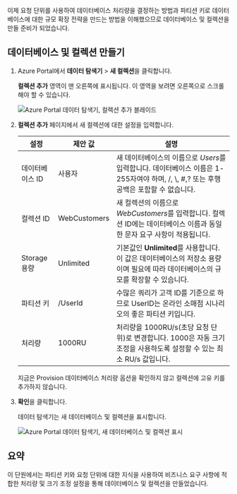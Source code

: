 이제 요청 단위를 사용하여 데이터베이스 처리량을 결정하는 방법과 파티션 키로 데이터베이스에 대한 규모 확장 전략을 만드는 방법을 이해했으므로 데이터베이스 및 컬렉션을 만들 준비가 되었습니다.

## <a name="creating-your-database-and-collection"></a>데이터베이스 및 컬렉션 만들기

1. Azure Portal에서 **데이터 탐색기** > **새 컬렉션**을 클릭합니다.
    
    **컬렉션 추가** 영역이 맨 오른쪽에 표시됩니다. 이 영역을 보려면 오른쪽으로 스크롤해야 할 수 있습니다.

    ![Azure Portal 데이터 탐색기, 컬렉션 추가 블레이드](../media/5-create-a-database-and-collection/azure-cosmosdb-data-explorer.png)

2. **컬렉션 추가** 페이지에서 새 컬렉션에 대한 설정을 입력합니다.

    설정|제안 값|설명
    ---|---|---
    데이터베이스 ID|사용자|새 데이터베이스의 이름으로 *Users*를 입력합니다. 데이터베이스 이름은 1-255자여야 하며, /, \\, #,? 또는 후행 공백은 포함할 수 없습니다.
    컬렉션 ID|WebCustomers|새 컬렉션의 이름으로 *WebCustomers*를 입력합니다. 컬렉션 ID에는 데이터베이스 이름과 동일한 문자 요구 사항이 적용됩니다.
    Storage 용량| Unlimited |기본값인 **Unlimited**를 사용합니다. 이 값은 데이터베이스의 저장소 용량이며 필요에 따라 데이터베이스의 규모를 확장할 수 있습니다.
    파티션 키|/UserId|수많은 쿼리가 고객 ID를 기준으로 하므로 UserID는 온라인 소매점 시나리오의 좋은 파티션 키입니다.
    처리량|1000RU|처리량을 1000RU/s(초당 요청 단위)로 변경합니다. 1000은 자동 크기 조정을 사용하도록 설정할 수 있는 최소 RU/s 값입니다.
    
    지금은 Provision 데이터베이스 처리량 옵션을 확인하지 않고 컬렉션에 고유 키를 추가하지 않습니다. 
    
3. **확인**을 클릭합니다.

    데이터 탐색기는 새 데이터베이스 및 컬렉션을 표시합니다.

    ![Azure Portal 데이터 탐색기, 새 데이터베이스 및 컬렉션 표시](../media/5-create-a-database-and-collection/azure-cosmos-db-new-collection.png)

## <a name="summary"></a>요약

이 단원에서는 파티션 키와 요청 단위에 대한 지식을 사용하여 비즈니스 요구 사항에 적합한 처리량 및 크기 조정 설정을 통해 데이터베이스 및 컬렉션을 만들었습니다.